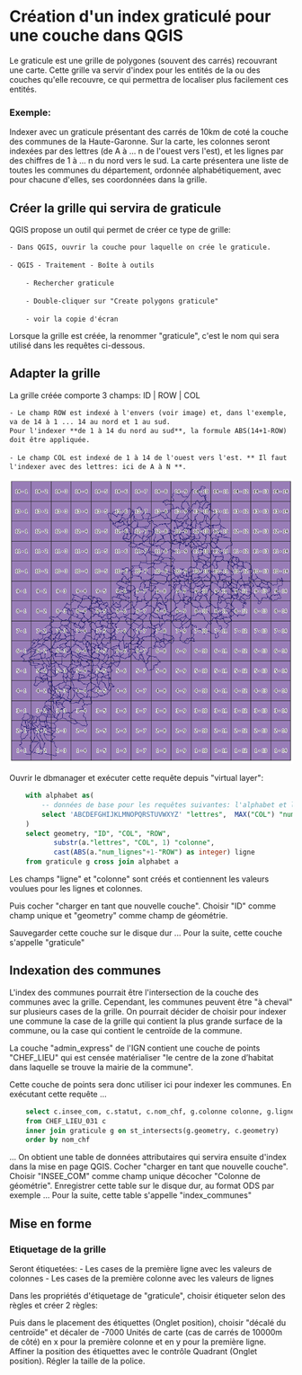 # Création d'un index graticulé pour une couche dans QGIS
Le graticule est une grille de polygones (souvent des carrés) recouvrant une carte.
Cette grille va servir d'index pour les entités de la ou des couches qu'elle recouvre, ce qui permettra de localiser plus facilement ces entités.

### Exemple:
Indexer avec un graticule présentant des carrés de 10km de coté la couche des communes de la Haute-Garonne.
Sur la carte, les colonnes seront indexées par des lettres (de A à ... n de l'ouest vers l'est), et les lignes par des chiffres de 1 à ... n du nord vers le sud.
La carte présentera une liste de toutes les communes du département, ordonnée alphabétiquement, avec pour chacune d'elles, ses coordonnées dans la grille.

## Créer la grille qui servira de graticule
QGIS propose un outil qui permet de créer ce type de grille:

    - Dans QGIS, ouvrir la couche pour laquelle on crée le graticule.
    
    - QGIS - Traitement - Boîte à outils
    
        - Rechercher graticule
        
        - Double-cliquer sur "Create polygons graticule"
        
        - voir la copie d'écran
        
        
Lorsque la grille est créée, la renommer "graticule", c'est le nom qui sera utilisé dans les requêtes ci-dessous.
        
## Adapter la grille 
La grille créée comporte 3 champs: ID | ROW | COL

    - Le champ ROW est indexé à l'envers (voir image) et, dans l'exemple, va de 14 à 1 ... 14 au nord et 1 au sud. 
    Pour l'indexer **de 1 à 14 du nord au sud**, la formule ABS(14+1-ROW) doit être appliquée.
    
    - Le champ COL est indexé de 1 à 14 de l'ouest vers l'est. ** Il faut l'indexer avec des lettres: ici de A à N **.
    
![Grille créée par l'outil "Create polygons graticule"](images/grille_creee.PNG)
    
    
Ouvrir le dbmanager et exécuter cette requête depuis "virtual layer":
```sql
    with alphabet as(
        -- données de base pour les requêtes suivantes: l'alphabet et l'index max des lignes
        select 'ABCDEFGHIJKLMNOPQRSTUVWXYZ' "lettres",  MAX("COL") "num_lignes" FROM graticule
    )
    select geometry, "ID", "COL", "ROW",  
           substr(a."lettres", "COL", 1) "colonne", 
           cast(ABS(a."num_lignes"+1-"ROW") as integer) ligne
    from graticule g cross join alphabet a
```
Les champs "ligne" et "colonne" sont créés et contiennent les valeurs voulues pour les lignes et colonnes.

Puis cocher "charger en tant que nouvelle couche".
Choisir "ID" comme champ unique et "geometry" comme champ de géométrie.

Sauvegarder cette couche sur le disque dur ... Pour la suite, cette couche s'appelle "graticule"

## Indexation des communes
L'index des communes pourrait être l'intersection de la couche des communes avec la grille.
Cependant, les communes peuvent être "à cheval" sur plusieurs cases de la grille.
On pourrait décider de choisir pour indexer une commune la case de la grille qui contient la plus grande surface de la commune, ou la case qui contient le centroïde de la commune.

La couche "admin_express" de l'IGN contient une couche de points "CHEF_LIEU" qui est censée matérialiser "le centre de la zone d’habitat dans laquelle se trouve la mairie de la commune".

Cette couche de points sera donc utiliser ici pour indexer les communes. 
En exécutant cette requête ...
```sql
    select c.insee_com, c.statut, c.nom_chf, g.colonne colonne, g.ligne ligne
    from CHEF_LIEU_031 c
    inner join graticule g on st_intersects(g.geometry, c.geometry)
    order by nom_chf
```
... On obtient une table de données attributaires qui servira ensuite d'index dans la mise en page QGIS.
Cocher "charger en tant que nouvelle couche".
Choisir "INSEE_COM" comme champ unique décocher "Colonne de géométrie".
Enregistrer cette table sur le disque dur, au format ODS par exemple ... Pour la suite, cette table s'appelle "index_communes"

## Mise en forme
### Etiquetage de la grille
Seront étiquetées:
    - Les cases de la première ligne avec les valeurs de colonnes
    - Les cases de la première colonne avec les valeurs de lignes


Dans les propriétés d'étiquetage de "graticule", choisir étiqueter selon des règles et créer 2 règles:


Puis dans le placement des étiquettes (Onglet position), choisir "décalé du centroïde" et 
décaler de -7000 Unités de carte (cas de carrés de 10000m de côté) en x pour la première colonne et en y pour la première ligne.
Affiner la position des étiquettes avec le contrôle Quadrant (Onglet position).
Régler la taille de la police.























